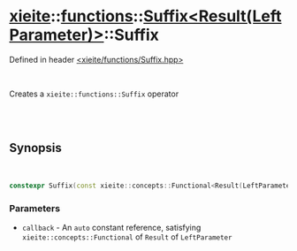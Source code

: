 # [xieite](../../../README.md)::[functions](../../functions.md)::[Suffix<Result(LeftParameter)>](../Suffix.md)::Suffix
Defined in header [<xieite/functions/Suffix.hpp>](../../../include/xieite/functions/Suffix.hpp)

<br/>

Creates a `xieite::functions::Suffix` operator

<br/><br/>

## Synopsis

<br/>

```cpp
constexpr Suffix(const xieite::concepts::Functional<Result(LeftParameter)> auto& callback) noexcept;
```
### Parameters
- `callback` - An `auto` constant reference, satisfying `xieite::concepts::Functional` of `Result` of `LeftParameter`
